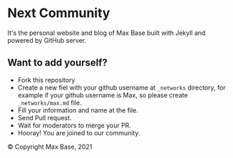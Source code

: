 # Next Community

It's the personal website and blog of Max Base built with Jekyll and powered by GitHub server.

## Want to add yourself?

- Fork this repository
- Create a new fiel with your github username at `_networks` directory, for example if your github username is Max, so please create `_networks/max.md` file.
- Fill your information and name at the file.
- Send Pull request.
- Wait for moderators to merge your PR.
- Hooray! You are joined to our community.

© Copyright Max Base, 2021
